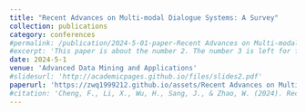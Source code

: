 ```yaml
---
title: "Recent Advances on Multi-modal Dialogue Systems: A Survey"
collection: publications
category: conferences
#permalink: /publication/2024-5-01-paper-Recent Advances on Multi-modal Dialogue Systems: A Survey-number-2
#excerpt: 'This paper is about the number 2. The number 3 is left for future work.'
date: 2024-5-1
venue: 'Advanced Data Mining and Applications'
#slidesurl: 'http://academicpages.github.io/files/slides2.pdf'
paperurl: 'https://zwq1999212.github.io/assets/Recent Advances on Multi-modal Dialogue.pdf'
#citation: 'Cheng, F., Li, X., Wu, H., Sang, J., & Zhao, W. (2024). Recent Advances on Multi-Modal Dialogue Systems: A Survey. Advanced Data Mining and Applications(ADMA) 2024.'
---
```

